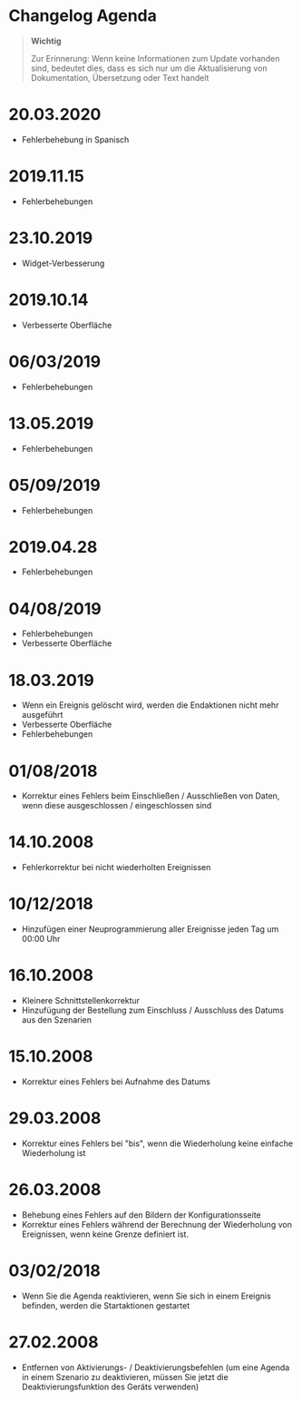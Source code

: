 # Changelog Agenda

>**Wichtig**
>
>Zur Erinnerung: Wenn keine Informationen zum Update vorhanden sind, bedeutet dies, dass es sich nur um die Aktualisierung von Dokumentation, Übersetzung oder Text handelt

# 20.03.2020

- Fehlerbehebung in Spanisch

# 2019.11.15

- Fehlerbehebungen

# 23.10.2019

- Widget-Verbesserung

# 2019.10.14

- Verbesserte Oberfläche

# 06/03/2019

- Fehlerbehebungen

# 13.05.2019

- Fehlerbehebungen

# 05/09/2019

- Fehlerbehebungen

# 2019.04.28

- Fehlerbehebungen

# 04/08/2019

- Fehlerbehebungen
- Verbesserte Oberfläche

# 18.03.2019

- Wenn ein Ereignis gelöscht wird, werden die Endaktionen nicht mehr ausgeführt
- Verbesserte Oberfläche
- Fehlerbehebungen

# 01/08/2018

- Korrektur eines Fehlers beim Einschließen / Ausschließen von Daten, wenn diese ausgeschlossen / eingeschlossen sind

# 14.10.2008

- Fehlerkorrektur bei nicht wiederholten Ereignissen

# 10/12/2018

- Hinzufügen einer Neuprogrammierung aller Ereignisse jeden Tag um 00:00 Uhr

# 16.10.2008

- Kleinere Schnittstellenkorrektur
- Hinzufügung der Bestellung zum Einschluss / Ausschluss des Datums aus den Szenarien

# 15.10.2008

- Korrektur eines Fehlers bei Aufnahme des Datums

# 29.03.2008

- Korrektur eines Fehlers bei "bis", wenn die Wiederholung keine einfache Wiederholung ist

# 26.03.2008

- Behebung eines Fehlers auf den Bildern der Konfigurationsseite
- Korrektur eines Fehlers während der Berechnung der Wiederholung von Ereignissen, wenn keine Grenze definiert ist.

# 03/02/2018

- Wenn Sie die Agenda reaktivieren, wenn Sie sich in einem Ereignis befinden, werden die Startaktionen gestartet

# 27.02.2008

-	Entfernen von Aktivierungs- / Deaktivierungsbefehlen (um eine Agenda in einem Szenario zu deaktivieren, müssen Sie jetzt die Deaktivierungsfunktion des Geräts verwenden)
